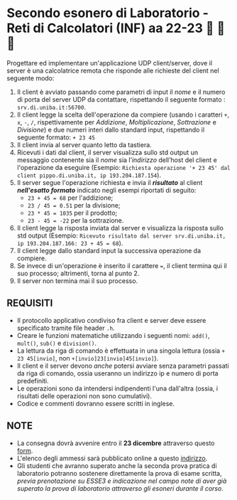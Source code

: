 # Secondo esonero di Laboratorio - Reti di Calcolatori (INF) aa 22-23 🎅 🎄 🎁

Progettare ed implementare un'applicazione UDP client/server, dove il server è una calcolatrice remota che risponde alle richieste del client nel seguente modo:

1. Il client è avviato passando come parametri di input il *nome* e il numero di porta del server UDP da contattare, rispettando il seguente formato : `srv.di.uniba.it:56700`.
2. Il client legge la scelta dell'operazione da compiere (usando i caratteri `+`, `x`, `-`, `/`, rispettivamente per _Addizione_, _Moltiplicazione_, _Sottrazione_ e _Divisione_) e due numeri interi dallo standard input, rispettando il seguente formato: `+ 23 45`
3. Il client invia al server quanto letto da tastiera.
4. Ricevuti i dati dal client, il server visualizza sullo std output un messaggio contenente sia il *nome* sia l’*indirizzo* dell’host del client e l'operazione da eseguire (Esempio: `Richiesta operazione '+ 23 45' dal client pippo.di.uniba.it, ip 193.204.187.154`).
5. Il server segue l'operazione richiesta e invia il ***risultato*** al client ***nell'esatto formato*** indicato negli esempi riportati di seguito:
    * `23 + 45 = 68` per l'addizione;
    * `23 / 45 = 0.51` per la divisione;
    * `23 * 45 = 1035` per il prodotto;
    * `23 - 45 = -22` per la sottrazione.
6. Il client legge la risposta inviata dal server e visualizza la risposta sullo std output (Esempio: `Ricevuto risultato dal server srv.di.uniba.it, ip 193.204.187.166: 23 + 45 = 68`).
7. Il client legge dallo standard input la successiva operazione da compiere.
8. Se invece di un'operazione è inserito il carattere `=`, il client termina qui il suo processo; altrimenti, torna al punto 2.
9. Il server non termina mai il suo processo.

## REQUISITI

* Il protocollo applicativo condiviso fra client e server deve essere specificato tramite file header `.h`.
* Creare le funzioni matematiche utilizzando i seguenti nomi: `add()`, `mult()`, `sub()` e `division()`.
* La lettura da riga di comando è effettuata in una singola lettura (ossia `+ 23 45[invio]`, non `+[invio]23[invio]45[invio]`).
* Il client e il server devono _anche_ potersi avviare senza parametri passati da riga di comando, ossia useranno un indirizzo ip e numero di porta predefiniti.
* Le operazioni sono da intendersi indipendenti l'una dall'altra (ossia, i risultati delle operazioni non sono cumulativi).
* Codice e commenti dovranno essere scritti in inglese.

## NOTE

* La consegna dovrà avvenire entro il **23 dicembre** attraverso questo [form](https://forms.gle/7XfTiqFrLFQRWfQq6).
* L'elenco degli ammessi sarà pubblicato online a questo [indirizzo](https://docs.google.com/spreadsheets/d/1doABTHWbFbXmTBEx1bE9W2RQeDfyUV9aaEgKBKyVats/edit?usp=sharing).
* Gli studenti che avranno superato anche la seconda prova pratica di laboratorio potranno sostenere direttamente la prova di esame scritta, _previa prenotazione su ESSE3 e indicazione nel campo note di aver già superato la prova di laboratorio attraverso gli esoneri durante il corso_.